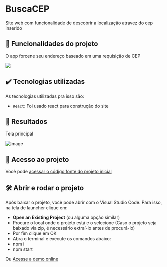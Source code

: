 
# BuscaCEP
Site web com funcionalidade de descobrir a localização atravez do cep inserido

## 🔨 Funcionalidades do projeto

O app forcene seu endereço baseado em uma requisição de CEP

![](img/amostra.gif)

## ✔️ Tecnologias utilizadas

As tecnologias utilizadas pra isso são:

- `React`: Foi usado react para construção do site


## 🎯 Resultados

Tela principal

![image](https://github.com/user-attachments/assets/402b67c1-ad15-4afc-a766-c2768361f236)




## 📁 Acesso ao projeto

Você pode [acessar o código fonte do projeto inicial](https://github.com/Vinilazza/seachcep)

## 🛠️ Abrir e rodar o projeto

Após baixar o projeto, você pode abrir com o Visual Studio Code. Para isso, na tela de launcher clique em:

- **Open an Existing Project** (ou alguma opção similar)
- Procure o local onde o projeto está e o selecione (Caso o projeto seja baixado via zip, é necessário extraí-lo antes de procurá-lo)
- Por fim clique em OK
- Abra o terminal e execute os comandos abaixo:
- npm i
- npm start


Ou [Acesse a demo online](https://busca-cep-ten-pearl.vercel.app/)


